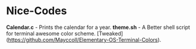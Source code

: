 Nice-Codes
==========
**Calendar.c** - Prints the calendar for a year.
**theme.sh**   - A Better shell script for terminal awesome color scheme. [Tweaked] (https://github.com/Mayccoll/Elementary-OS-Terminal-Colors).

